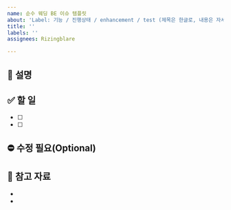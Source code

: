```yaml
---
name: 순수 웨딩 BE 이슈 템플릿
about: 'Label: 기능 / 진행상태 / enhancement / test (제목은 한글로, 내용은 자세하게)'
title: ''
labels: ''
assignees: Rizingblare

---
```


## 📌 설명
> 

## ✅ 할 일
- [ ]
- [ ]

## ⛔ 수정 필요(Optional)

## 📃 참고 자료
- 
-
